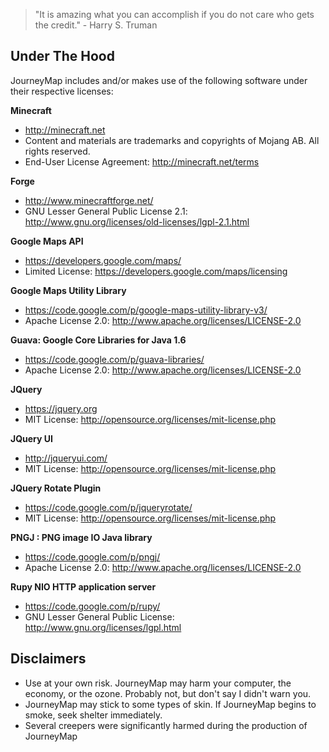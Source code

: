 >"It is amazing what you can accomplish if you do not care who gets the credit." - Harry S. Truman

## **Under The Hood**

JourneyMap includes and/or makes use of the following software under their respective licenses: 

**Minecraft**

- http://minecraft.net
- Content and materials are trademarks and copyrights of Mojang AB. All rights reserved. 
- End-User License Agreement: http://minecraft.net/terms 

**Forge**

- http://www.minecraftforge.net/
- GNU Lesser General Public License 2.1: http://www.gnu.org/licenses/old-licenses/lgpl-2.1.html

**Google Maps API**

- https://developers.google.com/maps/
- Limited License: https://developers.google.com/maps/licensing

**Google Maps Utility Library**

- https://code.google.com/p/google-maps-utility-library-v3/
- Apache License 2.0: http://www.apache.org/licenses/LICENSE-2.0

**Guava: Google Core Libraries for Java 1.6**

- https://code.google.com/p/guava-libraries/
- Apache License 2.0: http://www.apache.org/licenses/LICENSE-2.0

**JQuery**

- https://jquery.org
- MIT License: http://opensource.org/licenses/mit-license.php

**JQuery UI**

- http://jqueryui.com/
- MIT License: http://opensource.org/licenses/mit-license.php

**JQuery Rotate Plugin**

- https://code.google.com/p/jqueryrotate/
- MIT License: http://opensource.org/licenses/mit-license.php

**PNGJ : PNG image IO Java library**

- https://code.google.com/p/pngj/
- Apache License 2.0: http://www.apache.org/licenses/LICENSE-2.0

**Rupy NIO HTTP application server**
- https://code.google.com/p/rupy/
- GNU Lesser General Public License: http://www.gnu.org/licenses/lgpl.html

## **Disclaimers**

- Use at your own risk. JourneyMap may harm your computer, the economy, or the ozone. Probably not, but don't say I didn't warn you.
- JourneyMap may stick to some types of skin. If JourneyMap begins to smoke, seek shelter immediately.
- Several creepers were significantly harmed during the production of JourneyMap
